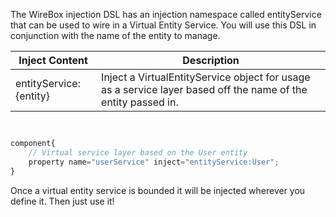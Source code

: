 The WireBox injection DSL has an injection namespace called entityService that can be used to wire in a Virtual Entity Service. You will use this DSL in conjunction with the name of the entity to manage.

| Inject Content | Description |
| --- | --- |
| entityService:{entity} | Inject a VirtualEntityService object for usage as a service layer based off the name of the entity passed in. |

```javascript


component{
    // Virtual service layer based on the User entity
    property name="userService" inject="entityService:User";
}
```

Once a virtual entity service is bounded it will be injected wherever you define it. Then just use it!